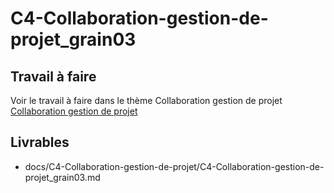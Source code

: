 
# C4-Collaboration-gestion-de-projet_grain03

## Travail à faire
Voir le travail à faire dans le thème Collaboration gestion de projet
[Collaboration gestion de projet](https://github.com/solicoders/evaluation/issues/8)


## Livrables
- docs/C4-Collaboration-gestion-de-projet/C4-Collaboration-gestion-de-projet_grain03.md 
 
